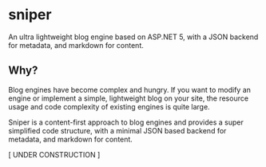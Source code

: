 # sniper
An ultra lightweight blog engine based on ASP.NET 5, with a JSON backend for metadata, and markdown for content.

## Why?
Blog engines have become complex and hungry. If you want to modify an engine or implement a simple, lightweight blog on your site, the resource usage and code complexity of existing engines is quite large.

Sniper is a content-first approach to blog engines and provides a super simplified code structure, with a minimal JSON based backend for metadata, and markdown for content.

[ UNDER CONSTRUCTION ]
